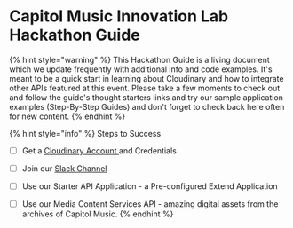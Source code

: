 # Capitol Music Innovation Lab Hackathon Guide

{% hint style="warning" %}
This Hackathon Guide is a living document which we update frequently with additional info and code examples.   It's meant to be a quick start in learning about Cloudinary and how to integrate other APIs featured at this event.   Please take a few moments to check out and follow the guide's thought starters links and try our sample application examples \(Step-By-Step Guides\) and don't forget to check back here often for new content.
{% endhint %}

{% hint style="info" %}
Steps to Success

* [ ] Get a [Cloudinary Account ](https://cloudinary.com/signup?utm_source=CIL&utm_medium=Gitbook&utm_campaign=Evangelism&utm_term=Hackathon-Guide&utm_content=Signup_CIL)and Credentials
* [ ] Join our [Slack Channel](http://bit.ly/cil-slack)
* [ ] Use our Starter API Application - a Pre-configured Extend Application
* [ ] Use our Media Content Services API -  amazing digital assets from the archives of Capitol Music. 
{% endhint %}



